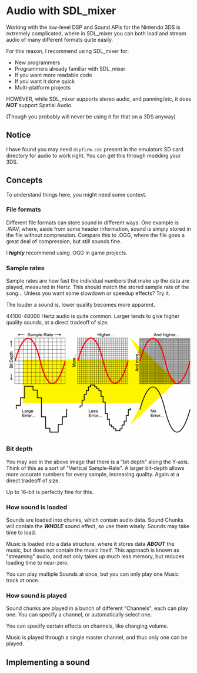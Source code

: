 # Audio with SDL_mixer

Working with the low-level DSP and Sound APIs for the Nintendo 3DS is extremely complicated, where in SDL_mixer you can both load and stream audio of many different formats quite easily.

For this reason, I recommend using SDL_mixer for:

* New programmers
* Programmers already familiar with SDL_mixer
* If you want more readable code
* If you want it done quick
* Multi-platform projects

HOWEVER, while SDL_mixer supports stereo audio, and panning/etc, it does ***NOT*** support Spatial Audio. 

(Though you probably will never be using it for that on a 3DS anyway)
## Notice
I have found you may need ```dspfirm.cdc``` present in the emulators SD card directory for audio to work right. You can get this through modding your 3DS.

## Concepts
To understand things here, you might need some context.
### File formats
Different file formats can store sound in different ways. One example is .WAV, where, aside from some header information, sound is simply stored in the file without compression. Compare this to .OGG, where the file goes a great deal of compression, but still sounds fine.

I ***highly*** recommend using .OGG in game projects.
### Sample rates
Sample rates are how fast the individual numbers that make up the data are played, measured in Hertz. This should match the stored sample rate of the song... Unless you want some slowdown or speedup effects? Try it. 

The louder a sound is, lower quality becomes more apparent.

44100-48000 Hertz audio is quite common. Larger tends to give higher quality sounds, at a direct tradeoff of size.

![Failed to load image](../../../assets/bitdepth_samplerate.png)

### Bit depth
You may see in the above image that there is a "bit depth" along the Y-axis. Think of this as a sort of "Vertical Sample-Rate". A larger bit-depth allows more accurate numbers for every sample, increasing quality. Again at a direct tradeoff of size.

Up to 16-bit is perfectly fine for this.

### How sound is loaded
Sounds are loaded into chunks, which contain audio data.
Sound Chunks will contain the ***WHOLE*** sound effect, so use them wisely. Sounds may take time to load.

Music is loaded into a data structure, where it stores data ***ABOUT*** the music, but does not contain the music itself. This approach is known as "streaming" audio, and not only takes up much less memory, but reduces loading time to near-zero.

You can play multiple Sounds at once, but you can only play one Music track at once.

### How sound is played
Sound chunks are played in a bunch of different "Channels", each can play one. You can specify a channel, or automatically select one. 

You can specify certain effects on channels, like changing volume.

Music is played through a single master channel, and thus only one can be played.

## Implementing a sound

